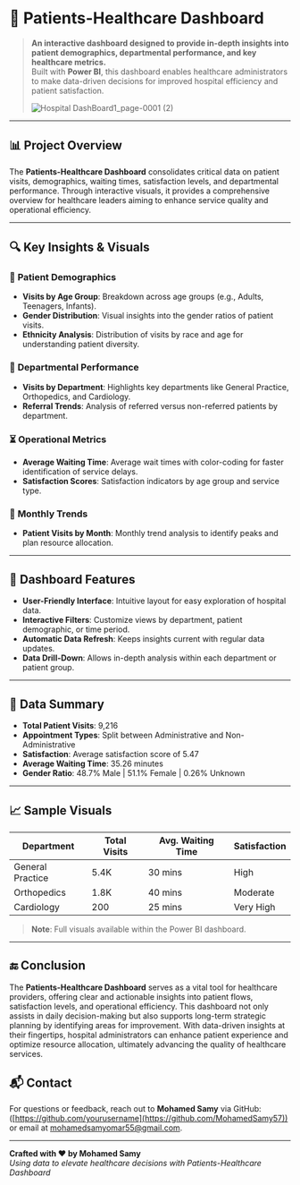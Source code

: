 # 🏥 Patients-Healthcare Dashboard

> **An interactive dashboard designed to provide in-depth insights into patient demographics, departmental performance, and key healthcare metrics.**  
> Built with **Power BI**, this dashboard enables healthcare administrators to make data-driven decisions for improved hospital efficiency and patient satisfaction.
>
> ![Hospital DashBoard1_page-0001 (2)](https://github.com/user-attachments/assets/9a1f72ba-6165-4de4-a928-57fa9e5fa270)


---

## 📊 Project Overview

The **Patients-Healthcare Dashboard** consolidates critical data on patient visits, demographics, waiting times, satisfaction levels, and departmental performance. Through interactive visuals, it provides a comprehensive overview for healthcare leaders aiming to enhance service quality and operational efficiency.

---

## 🔍 Key Insights & Visuals

### 👥 **Patient Demographics**
- **Visits by Age Group**: Breakdown across age groups (e.g., Adults, Teenagers, Infants).
- **Gender Distribution**: Visual insights into the gender ratios of patient visits.
- **Ethnicity Analysis**: Distribution of visits by race and age for understanding patient diversity.

### 🏥 **Departmental Performance**
- **Visits by Department**: Highlights key departments like General Practice, Orthopedics, and Cardiology.
- **Referral Trends**: Analysis of referred versus non-referred patients by department.

### ⏳ **Operational Metrics**
- **Average Waiting Time**: Average wait times with color-coding for faster identification of service delays.
- **Satisfaction Scores**: Satisfaction indicators by age group and service type.

### 📅 **Monthly Trends**
- **Patient Visits by Month**: Monthly trend analysis to identify peaks and plan resource allocation.

---

## 🎯 Dashboard Features

- **User-Friendly Interface**: Intuitive layout for easy exploration of hospital data.
- **Interactive Filters**: Customize views by department, patient demographic, or time period.
- **Automatic Data Refresh**: Keeps insights current with regular data updates.
- **Data Drill-Down**: Allows in-depth analysis within each department or patient group.

---

## 📝 Data Summary

- **Total Patient Visits**: 9,216
- **Appointment Types**: Split between Administrative and Non-Administrative
- **Satisfaction**: Average satisfaction score of 5.47
- **Average Waiting Time**: 35.26 minutes
- **Gender Ratio**: 48.7% Male | 51.1% Female | 0.26% Unknown

---

## 📈 Sample Visuals

| Department         | Total Visits | Avg. Waiting Time | Satisfaction |
|--------------------|--------------|-------------------|--------------|
| General Practice   | 5.4K         | 30 mins          | High         |
| Orthopedics        | 1.8K         | 40 mins          | Moderate     |
| Cardiology         | 200          | 25 mins          | Very High    |
  
> **Note**: Full visuals available within the Power BI dashboard.

---

## 🔚 Conclusion

The **Patients-Healthcare Dashboard** serves as a vital tool for healthcare providers, offering clear and actionable insights into patient flows, satisfaction levels, and operational efficiency. This dashboard not only assists in daily decision-making but also supports long-term strategic planning by identifying areas for improvement. With data-driven insights at their fingertips, hospital administrators can enhance patient experience and optimize resource allocation, ultimately advancing the quality of healthcare services.

## 📬 Contact

For questions or feedback, reach out to **Mohamed Samy** via GitHub:([https://github.com/yourusername](https://github.com/MohamedSamy57)) or email at mohamedsamyomar55@gmail.com.

---

**Crafted with ❤️ by Mohamed Samy**  
*Using data to elevate healthcare decisions with Patients-Healthcare Dashboard*
